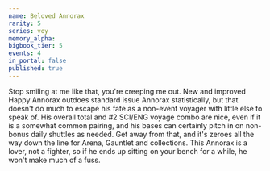 ```yaml
---
name: Beloved Annorax
rarity: 5
series: voy
memory_alpha:
bigbook_tier: 5
events: 4
in_portal: false
published: true
---
```


Stop smiling at me like that, you're creeping me out. New and improved Happy Annorax outdoes standard issue Annorax statistically, but that doesn't do much to escape his fate as a non-event voyager with little else to speak of. His overall total and #2 SCI/ENG voyage combo are nice, even if it is a somewhat common pairing, and his bases can certainly pitch in on non-bonus daily shuttles as needed. Get away from that, and it's zeroes all the way down the line for Arena, Gauntlet and collections. This Annorax is a lover, not a fighter, so if he ends up sitting on your bench for a while, he won't make much of a fuss.
